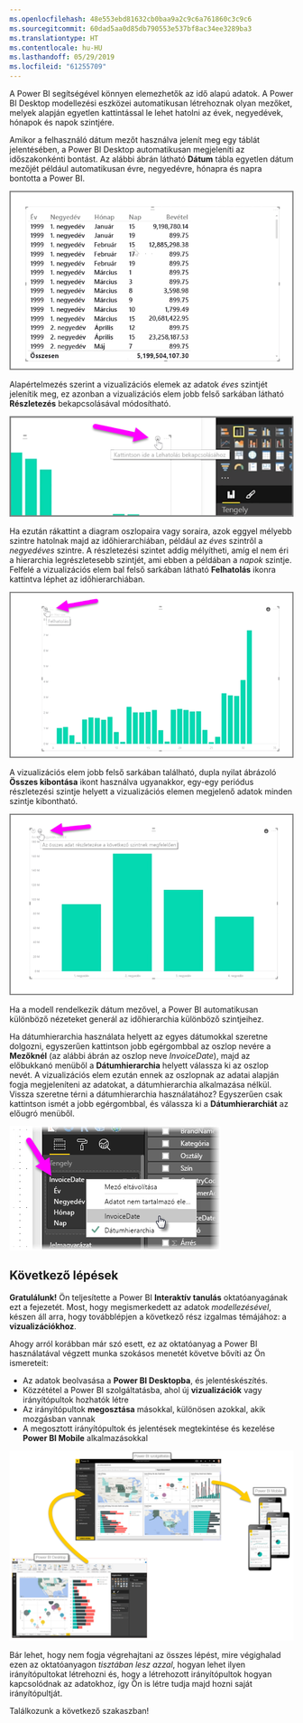 ```yaml
---
ms.openlocfilehash: 48e553ebd81632cb0baa9a2c9c6a761860c3c9c6
ms.sourcegitcommit: 60dad5aa0d85db790553e537bf8ac34ee3289ba3
ms.translationtype: HT
ms.contentlocale: hu-HU
ms.lasthandoff: 05/29/2019
ms.locfileid: "61255709"
---
```

A Power BI segítségével könnyen elemezhetők az idő alapú adatok. A Power BI Desktop modellezési eszközei automatikusan létrehoznak olyan mezőket, melyek alapján egyetlen kattintással le lehet hatolni az évek, negyedévek, hónapok és napok szintjére.  

Amikor a felhasználó dátum mezőt használva jelenít meg egy táblát jelentésében, a Power BI Desktop automatikusan megjeleníti az időszakonkénti bontást. Az alábbi ábrán látható **Dátum** tábla egyetlen dátum mezőjét például automatikusan évre, negyedévre, hónapra és napra bontotta a Power BI.

![](media/2-6a-explore-time-based-data/2-6a_1.png)

Alapértelmezés szerint a vizualizációs elemek az adatok *éves* szintjét jelenítik meg, ez azonban a vizualizációs elem jobb felső sarkában látható **Részletezés** bekapcsolásával módosítható.

![](media/2-6a-explore-time-based-data/2-6a_2.png)

Ha ezután rákattint a diagram oszlopaira vagy soraira, azok eggyel mélyebb szintre hatolnak majd az időhierarchiában, például az *éves* szintről a *negyedéves* szintre. A részletezési szintet addig mélyítheti, amíg el nem éri a hierarchia legrészletesebb szintjét, ami ebben a példában a *napok* szintje. Felfelé a vizualizációs elem bal felső sarkában látható **Felhatolás** ikonra kattintva léphet az időhierarchiában.

![](media/2-6a-explore-time-based-data/2-6a_3.png)

A vizualizációs elem jobb felső sarkában található, dupla nyilat ábrázoló **Összes kibontása** ikont használva ugyanakkor, egy-egy periódus részletezési szintje helyett a vizualizációs elemen megjelenő adatok minden szintje kibontható.

![](media/2-6a-explore-time-based-data/2-6a_4.png)

Ha a modell rendelkezik dátum mezővel, a Power BI automatikusan különböző nézeteket generál az időhierarchia különböző szintjeihez.

Ha dátumhierarchia használata helyett az egyes dátumokkal szeretne dolgozni, egyszerűen kattintson jobb egérgombbal az oszlop nevére a **Mezőknél** (az alábbi ábrán az oszlop neve *InvoiceDate*), majd az előbukkanó menüből a **Dátumhierarchia** helyett válassza ki az oszlop nevét. A vizualizációs elem ezután ennek az oszlopnak az adatai alapján fogja megjeleníteni az adatokat, a dátumhierarchia alkalmazása nélkül. Vissza szeretne térni a dátumhierarchia használatához? Egyszerűen csak kattintson ismét a jobb egérgombbal, és válassza ki a **Dátumhierarchiát** az előugró menüből.

![](media/2-6a-explore-time-based-data/2-6a_5.png)

## <a name="next-steps"></a>Következő lépések
**Gratulálunk!** Ön teljesítette a Power BI **Interaktív tanulás** oktatóanyagának ezt a fejezetét. Most, hogy megismerkedett az adatok *modellezésével*, készen áll arra, hogy továbblépjen a következő rész izgalmas témájához: a **vizualizációkhoz**.

Ahogy arról korábban már szó esett, ez az oktatóanyag a Power BI használatával végzett munka szokásos menetét követve bővíti az Ön ismereteit:

* Az adatok beolvasása a **Power BI Desktopba**, és jelentéskészítés.
* Közzététel a Power BI szolgáltatásba, ahol új **vizualizációk** vagy irányítópultok hozhatók létre
* Az irányítópultok **megosztása** másokkal, különösen azokkal, akik mozgásban vannak
* A megosztott irányítópultok és jelentések megtekintése és kezelése **Power BI Mobile** alkalmazásokkal

![](media/2-6a-explore-time-based-data/c0a1_1.png)

Bár lehet, hogy nem fogja végrehajtani az összes lépést, mire végighalad ezen az oktatóanyagon *tisztában lesz azzal*, hogyan lehet ilyen irányítópultokat létrehozni és, hogy a létrehozott irányítópultok hogyan kapcsolódnak az adatokhoz, így Ön is létre tudja majd hozni saját irányítópultját.

Találkozunk a következő szakaszban!

